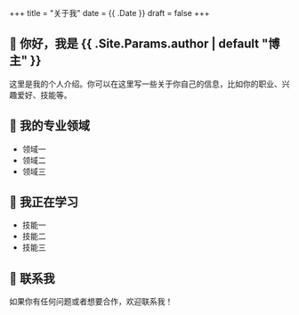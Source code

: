 +++
title = "关于我"
date = {{ .Date }}
draft = false
+++

## 👋 你好，我是 {{ .Site.Params.author | default "博主" }}

这里是我的个人介绍。你可以在这里写一些关于你自己的信息，比如你的职业、兴趣爱好、技能等。

## 🔭 我的专业领域

- 领域一
- 领域二
- 领域三

## 🌱 我正在学习

- 技能一
- 技能二
- 技能三

## 💬 联系我

如果你有任何问题或者想要合作，欢迎联系我！

